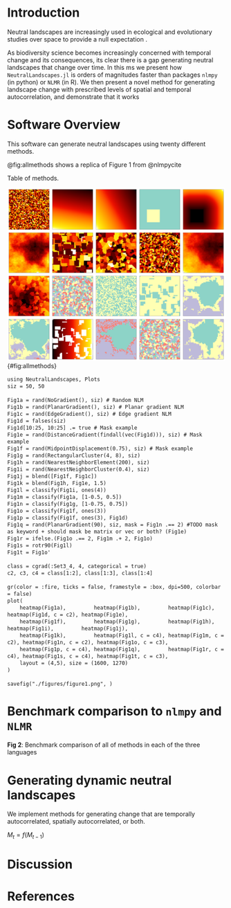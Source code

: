 # Introduction

Neutral landscapes are increasingly used in ecological and evolutionary 
studies over space to provide a null expectation .

As biodiversity science becomes increasingly concerned with temporal change
and its consequences, its clear there is a gap generating neutral landscapes
that change over time. In this ms we present how `NeutralLandscapes.jl` is
orders of magnitudes faster than packages `nlmpy` (in python) or `NLMR` (in R).
We then present a novel method for generating landscape change with prescribed 
levels of spatial and temporal autocorrelation, and demonstrate that it works


# Software Overview

This software can generate neutral landscapes using twenty different methods.

@fig:allmethods shows a replica of Figure 1 from @nlmpycite

Table of methods.

![Recreation of the figure in `nlmpy` paper and the source](./figures/figure1.png){#fig:allmethods}

```
using NeutralLandscapes, Plots
siz = 50, 50

Fig1a = rand(NoGradient(), siz) # Random NLM
Fig1b = rand(PlanarGradient(), siz) # Planar gradient NLM
Fig1c = rand(EdgeGradient(), siz) # Edge gradient NLM
Fig1d = falses(siz) 
Fig1d[10:25, 10:25] .= true # Mask example
Fig1e = rand(DistanceGradient(findall(vec(Fig1d))), siz) # Mask example
Fig1f = rand(MidpointDisplacement(0.75), siz) # Mask example
Fig1g = rand(RectangularCluster(4, 8), siz)
Fig1h = rand(NearestNeighborElement(200), siz)
Fig1i = rand(NearestNeighborCluster(0.4), siz)
Fig1j = blend([Fig1f, Fig1c])
Fig1k = blend(Fig1h, Fig1e, 1.5)
Fig1l = classify(Fig1i, ones(4))
Fig1m = classify(Fig1a, [1-0.5, 0.5])
Fig1n = classify(Fig1g, [1-0.75, 0.75])
Fig1o = classify(Fig1f, ones(3))
Fig1p = classify(Fig1f, ones(3), Fig1d)
Fig1q = rand(PlanarGradient(90), siz, mask = Fig1n .== 2) #TODO mask as keyword + should mask be matrix or vec or both? (Fig1e)
Fig1r = ifelse.(Fig1o .== 2, Fig1m .+ 2, Fig1o)
Fig1s = rotr90(Fig1l)
Fig1t = Fig1o'

class = cgrad(:Set3_4, 4, categorical = true)
c2, c3, c4 = class[1:2], class[1:3], class[1:4]

gr(color = :fire, ticks = false, framestyle = :box, dpi=500, colorbar = false)
plot(
    heatmap(Fig1a),         heatmap(Fig1b),         heatmap(Fig1c),         heatmap(Fig1d, c = c2), heatmap(Fig1e),
    heatmap(Fig1f),         heatmap(Fig1g),         heatmap(Fig1h),         heatmap(Fig1i),         heatmap(Fig1j), 
    heatmap(Fig1k),         heatmap(Fig1l, c = c4), heatmap(Fig1m, c = c2), heatmap(Fig1n, c = c2), heatmap(Fig1o, c = c3),
    heatmap(Fig1p, c = c4), heatmap(Fig1q),         heatmap(Fig1r, c = c4), heatmap(Fig1s, c = c4), heatmap(Fig1t, c = c3),
    layout = (4,5), size = (1600, 1270)
)

savefig("./figures/figure1.png", )
```

# Benchmark comparison to `nlmpy` and `NLMR`

**Fig 2**: Benchmark comparison of all of methods in each of the three languages

# Generating dynamic neutral landscapes

We implement methods for generating change that are temporally autocorrelated,
spatially autocorrelated, or both.

$M_t = f(M_{t-1})$


# Discussion 

# References
